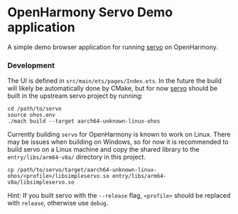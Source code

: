 # OpenHarmony Servo Demo application

A simple demo browser application for running [servo] on OpenHarmony.

### Development

The UI is defined in `src/main/ets/pages/Index.ets`.
In the future the build will likely be automatically done by CMake, but for now [servo] should be built in the upstream 
servo project by running:

```
cd /path/to/servo
source ohos.env
./mach build --target aarch64-unknown-linux-ohos
```

Currently building `servo` for OpenHarmony is known to work on Linux. There may be issues when building on Windows,
so for now it is recommended to build servo on a Linux machine and copy the shared library to the
`entry/libs/arm64-v8a/` directory in this project.

```
cp /path/to/servo/target/aarch64-unknown-linux-ohos/<profile>/libsimpleservo.so entry/libs/arm64-v8a/libsimpleservo.so
```

Hint: If you built servo with the `--release` flag, `<profile>` should be replaced with `release`, otherwise use `debug`.



[servo]: https://github.com/servo/servo
[OpenHarmony]: https://gitee.com/openharmony/docs/blob/master/en/OpenHarmony-Overview.md
